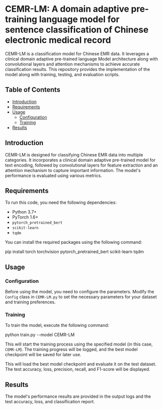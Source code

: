 # CEMR-LM: A domain adaptive pre-training language model for sentence classification of Chinese electronic medical record

CEMR-LM is a classification model for Chinese EMR data. It leverages a clinical domain adaptive pre-trained language Model architecture along with convolutional layers and attention mechanisms to achieve accurate classification results. This repository provides the implementation of the model along with training, testing, and evaluation scripts.

## Table of Contents

- [Introduction](#introduction)
- [Requirements](#requirements)
- [Usage](#usage)
  - [Configuration](#configuration)
  - [Training](#training)
- [Results](#results)

## Introduction

CEMR-LM is designed for classifying Chinese EMR data into multiple categories. It incorporates a clinical domain adaptive pre-trained model for text encoding, followed by convolutional layers for feature extraction and an attention mechanism to capture important information. The model's performance is evaluated using various metrics.

## Requirements

To run this code, you need the following dependencies:

- Python 3.7+
- PyTorch 1.6+
- `pytorch_pretrained_bert`
- `scikit-learn`
- `tqdm`

You can install the required packages using the following command:

pip install torch torchvision pytorch_pretrained_bert scikit-learn tqdm

## Usage

### Configuration

Before using the model, you need to configure the parameters. Modify the `Config` class in `CEMR-LM.py` to set the necessary parameters for your dataset and training preferences.

### Training

To train the model, execute the following command:

python train.py --model CEMR-LM

This will start the training process using the specified model (in this case, `CEMR-LM`). The training progress will be logged, and the best model checkpoint will be saved for later use.

This will load the best model checkpoint and evaluate it on the test dataset. The test accuracy, loss, precision, recall, and F1-score will be displayed.

## Results

The model's performance results are provided in the output logs and the test accuracy, loss, and classification report.


